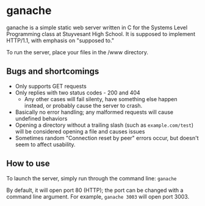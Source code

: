 # ganache

ganache is a simple static web server written in C for the Systems Level Programming class at Stuyvesant High School. It is supposed to implement HTTP/1.1, with emphasis on "supposed to."

To run the server, place your files in the /www directory.

## Bugs and shortcomings
* Only supports GET requests
* Only replies with two status codes - 200 and 404
    * Any other cases will fail silenty, have something else happen instead, or probably cause the server to crash.
* Basically no error handling; any malformed requests will cause undefined behaviors
* Opening a directory without a trailing slash (such as `example.com/test`) will be considered opening a file and causes issues
* Sometimes random "Connection reset by peer" errors occur, but doesn't seem to affect usability.

## How to use

To launch the server, simply run through the command line:
`ganache`

By default, it will open port 80 (HTTP); the port can be changed with a command line argument. For example, `ganache 3003` will open port 3003.
